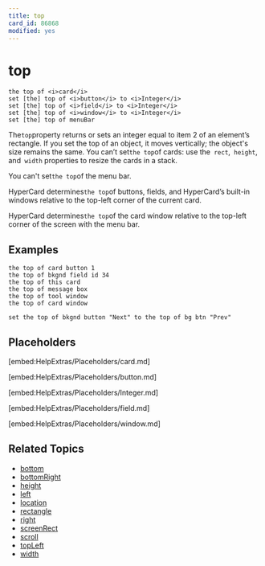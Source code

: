 ```yaml
---
title: top
card_id: 86868
modified: yes
---
```


# top

```
the top of <i>card</i>
set [the] top of <i>button</i> to <i>Integer</i>
set [the] top of <i>field</i> to <i>Integer</i>
set [the] top of <i>window</i> to <i>Integer</i>
set [the] top of menuBar
```


The` top `property returns or sets an integer equal to item 2 of an element’s rectangle. If you set the top of an object, it moves vertically; the object's size remains the same. You can’t set` the top `of cards: use the` rect`,` height`, and` width` properties to resize the cards in a stack.

You can't set` the top `of the menu bar.

HyperCard determines` the top `of buttons, fields, and HyperCard’s built-in windows relative to the top-left corner of the current card.

HyperCard determines` the top `of the card window relative to the top-left corner of the screen with the menu bar.

## Examples

```
the top of card button 1
the top of bkgnd field id 34
the top of this card
the top of message box
the top of tool window
the top of card window

set the top of bkgnd button "Next" to the top of bg btn "Prev"
```

## Placeholders

[embed:HelpExtras/Placeholders/card.md]

[embed:HelpExtras/Placeholders/button.md]

[embed:HelpExtras/Placeholders/Integer.md]

[embed:HelpExtras/Placeholders/field.md]

[embed:HelpExtras/Placeholders/window.md]

## Related Topics

* [bottom](/HyperTalkReference/properties/bottom)
* [bottomRight](/HyperTalkReference/properties/bottomRight)
* [height](/HyperTalkReference/properties/height)
* [left](/HyperTalkReference/properties/left)
* [location](/HyperTalkReference/properties/location)
* [rectangle](/HyperTalkReference/properties/rectangle)
* [right](/HyperTalkReference/properties/right)
* [screenRect](/HyperTalkReference/functions/screenRect)
* [scroll](/HyperTalkReference/properties/scroll)
* [topLeft](/HyperTalkReference/properties/topLeft)
* [width](/HyperTalkReference/properties/width)

